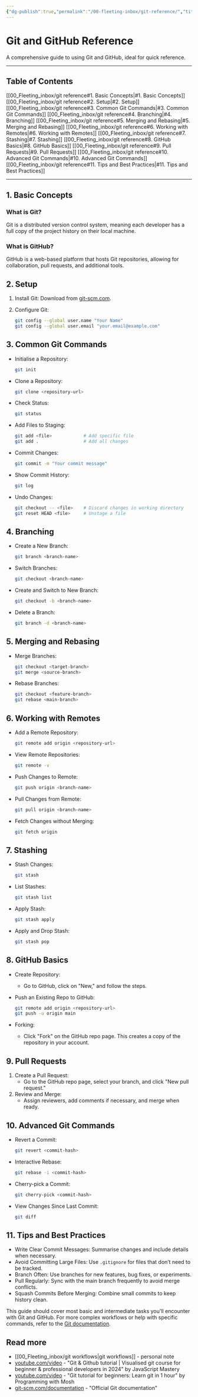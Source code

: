 ```yaml
---
{"dg-publish":true,"permalink":"/00-fleeting-inbox/git-reference/","title":"Git and GitHub Reference","tags":["devops","coding","software"]}
---
```



# Git and GitHub Reference

A comprehensive guide to using Git and GitHub, ideal for quick reference.

---

## Table of Contents

[[00_Fleeting_inbox/git reference#1. Basic Concepts\|#1. Basic Concepts]]
[[00_Fleeting_inbox/git reference#2. Setup\|#2. Setup]]
[[00_Fleeting_inbox/git reference#3. Common Git Commands\|#3. Common Git Commands]]
[[00_Fleeting_inbox/git reference#4. Branching\|#4. Branching]]
[[00_Fleeting_inbox/git reference#5. Merging and Rebasing\|#5. Merging and Rebasing]]
[[00_Fleeting_inbox/git reference#6. Working with Remotes\|#6. Working with Remotes]]
[[00_Fleeting_inbox/git reference#7. Stashing\|#7. Stashing]]
[[00_Fleeting_inbox/git reference#8. GitHub Basics\|#8. GitHub Basics]]
[[00_Fleeting_inbox/git reference#9. Pull Requests\|#9. Pull Requests]]
[[00_Fleeting_inbox/git reference#10. Advanced Git Commands\|#10. Advanced Git Commands]]
[[00_Fleeting_inbox/git reference#11. Tips and Best Practices\|#11. Tips and Best Practices]]

---

## 1. Basic Concepts

### What is Git?

Git is a distributed version control system, meaning each developer has a full copy of the project history on their local machine.

### What is GitHub?

GitHub is a web-based platform that hosts Git repositories, allowing for collaboration, pull requests, and additional tools.

## 2. Setup

1. Install Git: Download from [git-scm.com](https://git-scm.com/).
2. Configure Git:

   ```bash
   git config --global user.name "Your Name"
   git config --global user.email "your.email@example.com"
   ```

## 3. Common Git Commands

- Initialise a Repository:

  ```bash
  git init
  ```

- Clone a Repository:

  ```bash
  git clone <repository-url>
  ```

- Check Status:

  ```bash
  git status
  ```

- Add Files to Staging:

  ```bash
  git add <file>            # Add specific file
  git add .                 # Add all changes
  ```

- Commit Changes:

  ```bash
  git commit -m "Your commit message"
  ```

- Show Commit History:

  ```bash
  git log
  ```

- Undo Changes:

  ```bash
  git checkout -- <file>    # Discard changes in working directory
  git reset HEAD <file>     # Unstage a file
  ```

## 4. Branching

- Create a New Branch:

  ```bash
  git branch <branch-name>
  ```

- Switch Branches:

  ```bash
  git checkout <branch-name>
  ```

- Create and Switch to New Branch:

  ```bash
  git checkout -b <branch-name>
  ```

- Delete a Branch:

  ```bash
  git branch -d <branch-name>
  ```

## 5. Merging and Rebasing

- Merge Branches:

  ```bash
  git checkout <target-branch>
  git merge <source-branch>
  ```

- Rebase Branches:

  ```bash
  git checkout <feature-branch>
  git rebase <main-branch>
  ```

## 6. Working with Remotes

- Add a Remote Repository:

  ```bash
  git remote add origin <repository-url>
  ```

- View Remote Repositories:

  ```bash
  git remote -v
  ```

- Push Changes to Remote:

  ```bash
  git push origin <branch-name>
  ```

- Pull Changes from Remote:

  ```bash
  git pull origin <branch-name>
  ```

- Fetch Changes without Merging:

  ```bash
  git fetch origin
  ```

## 7. Stashing

- Stash Changes:

  ```bash
  git stash
  ```

- List Stashes:

  ```bash
  git stash list
  ```

- Apply Stash:

  ```bash
  git stash apply
  ```

- Apply and Drop Stash:

  ```bash
  git stash pop
  ```

## 8. GitHub Basics

- Create Repository:
  - Go to GitHub, click on "New," and follow the steps.

- Push an Existing Repo to GitHub:

  ```bash
  git remote add origin <repository-url>
  git push -u origin main
  ```

- Forking:
  - Click "Fork" on the GitHub repo page. This creates a copy of the repository in your account.

## 9. Pull Requests

1. Create a Pull Request:
   - Go to the GitHub repo page, select your branch, and click "New pull request."
2. Review and Merge:
   - Assign reviewers, add comments if necessary, and merge when ready.

## 10. Advanced Git Commands

- Revert a Commit:

  ```bash
  git revert <commit-hash>
  ```

- Interactive Rebase:

  ```bash
  git rebase -i <commit-hash>
  ```

- Cherry-pick a Commit:

  ```bash
  git cherry-pick <commit-hash>
  ```

- View Changes Since Last Commit:

  ```bash
  git diff
  ```

## 11. Tips and Best Practices

- Write Clear Commit Messages: Summarise changes and include details when necessary.
- Avoid Committing Large Files: Use `.gitignore` for files that don’t need to be tracked.
- Branch Often: Use branches for new features, bug fixes, or experiments.
- Pull Regularly: Sync with the main branch frequently to avoid merge conflicts.
- Squash Commits Before Merging: Combine small commits to keep history clean.

This guide should cover most basic and intermediate tasks you'll encounter with Git and GitHub. For more complex workflows or help with specific commands, refer to the [Git documentation](https://git-scm.com/doc).

## Read more

- [[00_Fleeting_inbox/git workflows\|git workflows]] - personal note
- [youtube.com/video](https://www.youtube.com/watch?v=S7XpTAnSDL4) - "Git & Github tutorial | Visualised git course for beginner & professional developers in 2024" by JavaScript Mastery
- [youtube.com/video](https://www.youtube.com/watch?v=8JJ101D3knE) - "Git tutorial for beginners: Learn git in 1 hour" by Programming with Mosh
- [git-scm.com/documentation](https://git-scm.com/doc) - "Official Git documentation"
